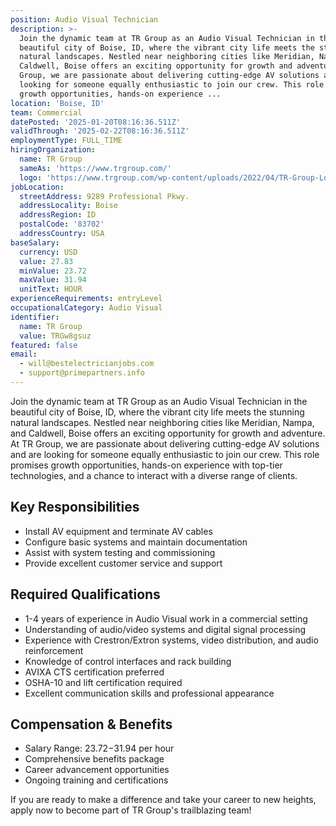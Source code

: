 ```yaml
---
position: Audio Visual Technician
description: >-
  Join the dynamic team at TR Group as an Audio Visual Technician in the
  beautiful city of Boise, ID, where the vibrant city life meets the stunning
  natural landscapes. Nestled near neighboring cities like Meridian, Nampa, and
  Caldwell, Boise offers an exciting opportunity for growth and adventure. At TR
  Group, we are passionate about delivering cutting-edge AV solutions and are
  looking for someone equally enthusiastic to join our crew. This role promises
  growth opportunities, hands-on experience ...
location: 'Boise, ID'
team: Commercial
datePosted: '2025-01-20T08:16:36.511Z'
validThrough: '2025-02-22T08:16:36.511Z'
employmentType: FULL_TIME
hiringOrganization:
  name: TR Group
  sameAs: 'https://www.trgroup.com/'
  logo: 'https://www.trgroup.com/wp-content/uploads/2022/04/TR-Group-Logo.png'
jobLocation:
  streetAddress: 9289 Professional Pkwy.
  addressLocality: Boise
  addressRegion: ID
  postalCode: '83702'
  addressCountry: USA
baseSalary:
  currency: USD
  value: 27.83
  minValue: 23.72
  maxValue: 31.94
  unitText: HOUR
experienceRequirements: entryLevel
occupationalCategory: Audio Visual
identifier:
  name: TR Group
  value: TRGw8gsuz
featured: false
email:
  - will@bestelectricianjobs.com
  - support@primepartners.info
---
```




Join the dynamic team at TR Group as an Audio Visual Technician in the beautiful city of Boise, ID, where the vibrant city life meets the stunning natural landscapes. Nestled near neighboring cities like Meridian, Nampa, and Caldwell, Boise offers an exciting opportunity for growth and adventure. At TR Group, we are passionate about delivering cutting-edge AV solutions and are looking for someone equally enthusiastic to join our crew. This role promises growth opportunities, hands-on experience with top-tier technologies, and a chance to interact with a diverse range of clients.

## Key Responsibilities
- Install AV equipment and terminate AV cables
- Configure basic systems and maintain documentation
- Assist with system testing and commissioning
- Provide excellent customer service and support

## Required Qualifications
- 1-4 years of experience in Audio Visual work in a commercial setting
- Understanding of audio/video systems and digital signal processing
- Experience with Crestron/Extron systems, video distribution, and audio reinforcement
- Knowledge of control interfaces and rack building
- AVIXA CTS certification preferred
- OSHA-10 and lift certification required
- Excellent communication skills and professional appearance

## Compensation & Benefits
- Salary Range: $23.72-$31.94 per hour
- Comprehensive benefits package
- Career advancement opportunities
- Ongoing training and certifications

If you are ready to make a difference and take your career to new heights, apply now to become part of TR Group's trailblazing team!
